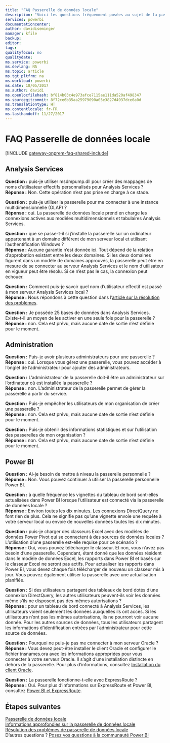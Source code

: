 ```yaml
---
title: "FAQ Passerelle de données locale"
description: "Voici les questions fréquemment posées au sujet de la passerelle de données locale. Ce Forum Aux Questions collecte les questions fréquemment posées dans un emplacement spécifique pour la passerelle."
services: powerbi
documentationcenter: 
author: davidiseminger
manager: kfile
backup: 
editor: 
tags: 
qualityfocus: no
qualitydate: 
ms.service: powerbi
ms.devlang: NA
ms.topic: article
ms.tgt_pltfrm: na
ms.workload: powerbi
ms.date: 10/05/2017
ms.author: davidi
ms.openlocfilehash: bf814b03c4e973afce7115ae111da520af498347
ms.sourcegitcommit: 8f72ce6b35aa25979090a05e3827d4937dce6a0d
ms.translationtype: HT
ms.contentlocale: fr-FR
ms.lasthandoff: 11/27/2017
---
```

# <a name="on-premises-data-gateway-faq"></a>FAQ Passerelle de données locale
<!-- Shared FAQ shared Include -->
[!INCLUDE [gateway-onprem-faq-shared-include](./includes/gateway-onprem-faq-shared-include.md)]

## <a name="analysis-services"></a>Analysis Services
**Question :** puis-je utiliser msdmpump.dll pour créer des mappages de noms d’utilisateur effectifs personnalisés pour Analysis Services ?  
**Réponse :** Non. Cette opération n’est pas prise en charge à ce stade.

**Question :** puis-je utiliser la passerelle pour me connecter à une instance multidimensionnelle (OLAP) ?  
**Réponse :** oui. La passerelle de données locale prend en charge les connexions actives aux modèles multidimensionnels et tabulaires Analysis Services.

**Question :** que se passe-t-il si j’installe la passerelle sur un ordinateur appartenant à un domaine différent de mon serveur local et utilisant l’authentification Windows ?  
**Réponse :** Aucune garantie n’est donnée ici. Tout dépend de la relation d’approbation existant entre les deux domaines. Si les deux domaines figurent dans un modèle de domaines approuvés, la passerelle peut être en mesure de se connecter au serveur Analysis Services et le nom d’utilisateur en vigueur peut être résolu. Si ce n’est pas le cas, la connexion peut échouer.

**Question :** Comment puis-je savoir quel nom d’utilisateur effectif est passé à mon serveur Analysis Services local ?  
**Réponse :** Nous répondons à cette question dans l’[article sur la résolution des problèmes](service-gateway-onprem-tshoot.md).

**Question :** Je possède 25 bases de données dans Analysis Services. Existe-t-il un moyen de les activer en une seule fois pour la passerelle ?  
**Réponse :** non. Cela est prévu, mais aucune date de sortie n’est définie pour le moment.

## <a name="administration"></a>Administration
**Question :** Puis-je avoir plusieurs administrateurs pour une passerelle ?  
**Réponse :** oui. Lorsque vous gérez une passerelle, vous pouvez accéder à l’onglet de l’administrateur pour ajouter des administrateurs.

**Question :** L’administrateur de la passerelle doit-il être un administrateur sur l’ordinateur où est installée la passerelle ?  
**Réponse :** non. L’administrateur de la passerelle permet de gérer la passerelle à partir du service.

**Question :** Puis-je empêcher les utilisateurs de mon organisation de créer une passerelle ?  
**Réponse :** non. Cela est prévu, mais aucune date de sortie n’est définie pour le moment.

**Question :** Puis-je obtenir des informations statistiques et sur l’utilisation des passerelles de mon organisation ?  
**Réponse :** non. Cela est prévu, mais aucune date de sortie n’est définie pour le moment.

## <a name="power-bi"></a>Power BI
**Question :** Ai-je besoin de mettre à niveau la passerelle personnelle ?
**Réponse :** Non. Vous pouvez continuer à utiliser la passerelle personnelle Power BI.

**Question :** à quelle fréquence les vignettes du tableau de bord sont-elles actualisées dans Power BI lorsque l’utilisateur est connecté via la passerelle de données locale ?  
**Réponse :** Environ toutes les dix minutes. Les connexions DirectQuery ne font rien de plus. Cela ne signifie pas qu’une vignette envoie une requête à votre serveur local ou envoie de nouvelles données toutes les dix minutes.

**Question :** puis-je charger des classeurs Excel avec des modèles de données Power Pivot qui se connectent à des sources de données locales ? L’utilisation d’une passerelle est-elle requise pour ce scénario ?  
**Réponse :** Oui, vous pouvez télécharger le classeur. Et non, vous n’avez pas besoin d’une passerelle. Cependant, étant donné que les données résident dans le modèle de données Excel, les rapports dans Power BI et basés sur le classeur Excel ne seront pas actifs. Pour actualiser les rapports dans Power BI, vous devez chaque fois télécharger de nouveau un classeur mis à jour. Vous pouvez également utiliser la passerelle avec une actualisation planifiée.

**Question :** Si des utilisateurs partagent des tableaux de bord dotés d’une connexion DirectQuery, les autres utilisateurs peuvent-ils voir les données même s’ils ne disposent pas des mêmes autorisations ?  
**Réponse :** pour un tableau de bord connecté à Analysis Services, les utilisateurs voient seulement les données auxquelles ils ont accès. Si les utilisateurs n’ont pas les mêmes autorisations, ils ne pourront voir aucune donnée. Pour les autres sources de données, tous les utilisateurs partagent les informations d’identification entrées par l’administrateur pour cette source de données.

**Question :** Pourquoi ne puis-je pas me connecter à mon serveur Oracle ?  
**Réponse :** Vous devez peut-être installer le client Oracle et configurer le fichier tnsnames.ora avec les informations appropriées pour vous connecter à votre serveur Oracle. Il s’agit d’une installation distincte en dehors de la passerelle. Pour plus d’informations, consultez [Installation du client Oracle](service-gateway-onprem-manage-oracle.md#installing-the-oracle-client).

**Question :** La passerelle fonctionne-t-elle avec ExpressRoute ?  
**Réponse :** Oui. Pour plus d’informations sur ExpressRoute et Power BI, consultez [Power BI et ExpressRoute](service-admin-power-bi-expressroute.md).

## <a name="next-steps"></a>Étapes suivantes
[Passerelle de données locale](service-gateway-onprem.md)  
[Informations approfondies sur la passerelle de données locale](service-gateway-onprem-indepth.md)  
[Résolution des problèmes de passerelle de données locale](service-gateway-onprem-tshoot.md)  
D’autres questions ? [Posez vos questions à la communauté Power BI](http://community.powerbi.com/)

